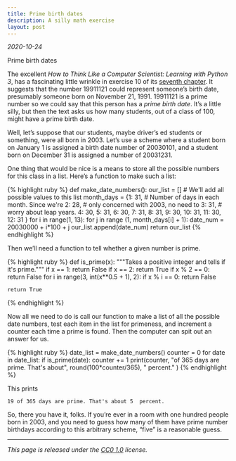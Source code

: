```yaml
---
title: Prime birth dates
description: A silly math exercise
layout: post
---
```


_2020-10-24_

Prime birth dates

The excellent _How to Think Like a Computer Scientist: Learning with Python 3_, has a fascinating little wrinkle in exercise 10 of its [seventh chapter](http://openbookproject.net/thinkcs/python/english3e/iteration.html). It suggests that the number 19911121 could represent someone’s birth date, presumably someone born on November 21, 1991. 19911121 is a prime number so we could say that this person has a _prime birth date_. It’s a little silly, but then the text asks us how many students, out of a class of 100, might have a prime birth date.

Well, let’s suppose that our students, maybe driver’s ed students or something, were all born in 2003. Let’s use a scheme where a student born on January 1 is assigned a birth date number of 20030101, and a student born on December 31 is assigned a number of 20031231.

One thing that would be nice is a means to store all the possible numbers for this class in a list. Here’s a function to make such a list:

{% highlight ruby %}
def make_date_numbers():
    our_list = []               # We'll add all possible values to this list
    month_days = {1: 31,        # Number of days in each month. Since we're
                  2: 28,        # only concerned with 2003, no need to 
                  3: 31,        # worry about leap years.
                  4: 30,
                  5: 31,
                  6: 30,
                  7: 31,
                  8: 31,
                  9: 30,
                  10: 31,
                  11: 30,
                  12: 31
    }
    for i in range(1, 13):
        for j in range (1, month_days[i] + 1):
            date_num = 20030000 + i*100 + j
            our_list.append(date_num)
    return our_list
{% endhighlight %}

Then we’ll need a function to tell whether a given number is prime.

{% highlight ruby %}
def is_prime(x):
    """Takes a positive integer and tells if it's prime."""
    if x == 1:
        return False
    if x == 2:
        return True
    if x % 2 == 0:
        return False
    for i in range(3, int(x**0.5 + 1), 2):
        if x % i == 0:
            return False
    
    return True
{% endhighlight %}

Now all we need to do is call our function to make a list of all the possible date numbers, test each item in the list for primeness, and increment a counter each time a prime is found. Then the computer can spit out an answer for us.

{% highlight ruby %}
date_list = make_date_numbers()
counter = 0
for date in date_list:
    if is_prime(date):
        counter += 1
print(counter, "of 365 days are prime. That's about", round(100*counter/365), 
                                                            " percent." )
{% endhighlight %}

This prints

```
19 of 365 days are prime. That's about 5  percent.
```

So, there you have it, folks. If you’re ever in a room with one hundred people born in 2003, and you need to guess how many of them have prime number birthdays according to this arbitrary scheme, “five” is a reasonable guess.


---

_This page is released under the [CC0 1.0](https://creativecommons.org/publicdomain/zero/1.0/) license._

